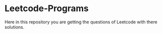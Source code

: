 # Leetcode-Programs


Here in this repository you are getting the questions of Leetcode with there solutions. 
